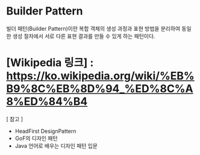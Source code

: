 ﻿Builder Pattern
================================================================

빌더 패턴(Builder Pattern)이란 복합 객체의 생성 과정과 표현 방법을 분리하여 동일한 생성 절차에서 서로 다른 표현 결과를 만들 수 있게 하는 패턴이다.

[Wikipedia 링크] : https://ko.wikipedia.org/wiki/%EB%B9%8C%EB%8D%94_%ED%8C%A8%ED%84%B4
================================================================


[ 참고 ] 
- HeadFirst DesignPattern
- GoF의 디자인 패턴
- Java  언어로 배우는 디자인 패턴 입문